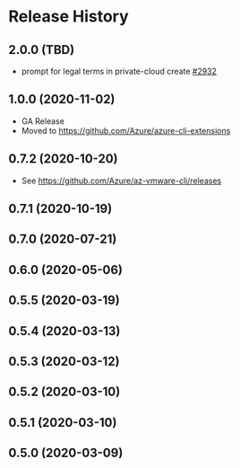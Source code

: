 # Release History

## 2.0.0 (TBD)

- prompt for legal terms in private-cloud create [#2932](https://github.com/Azure/azure-cli-extensions/pull/2932)

## 1.0.0 (2020-11-02)

- GA Release
- Moved to https://github.com/Azure/azure-cli-extensions

## 0.7.2 (2020-10-20)

- See https://github.com/Azure/az-vmware-cli/releases

## 0.7.1 (2020-10-19)

## 0.7.0 (2020-07-21)

## 0.6.0 (2020-05-06)

## 0.5.5 (2020-03-19)

## 0.5.4 (2020-03-13)

## 0.5.3 (2020-03-12)

## 0.5.2 (2020-03-10)

## 0.5.1 (2020-03-10)

## 0.5.0 (2020-03-09)
